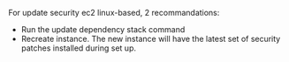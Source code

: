 For update security ec2 linux-based, 2 recommandations:
- Run the update dependency stack command
- Recreate instance. The new instance will have the latest set of security patches installed during set up.